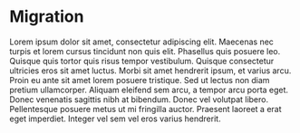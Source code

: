# Migration

Lorem ipsum dolor sit amet, consectetur adipiscing elit. Maecenas nec turpis et lorem cursus tincidunt non quis elit. Phasellus quis posuere leo. Quisque quis tortor quis risus tempor vestibulum. Quisque consectetur ultricies eros sit amet luctus. Morbi sit amet hendrerit ipsum, et varius arcu. Proin eu ante sit amet lorem posuere tristique. Sed ut lectus non diam pretium ullamcorper. Aliquam eleifend sem arcu, a tempor arcu porta eget. Donec venenatis sagittis nibh at bibendum. Donec vel volutpat libero. Pellentesque posuere metus ut mi fringilla auctor. Praesent laoreet a erat eget imperdiet. Integer vel sem vel eros varius hendrerit.